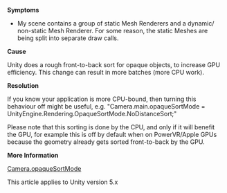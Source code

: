 

**Symptoms**


- My scene contains a group of static Mesh Renderers and a dynamic/ non-static Mesh Renderer. For some reason, the static Meshes are being split into separate draw calls.



**Cause**



Unity does a rough front-to-back sort for opaque objects, to increase GPU efficiency. This change can result in more batches (more CPU work).



**Resolution**



If you know your application is more CPU-bound, then turning this behaviour off might be useful, e.g. "Camera.main.opaqueSortMode = UnityEngine.Rendering.OpaqueSortMode.NoDistanceSort;"



Please note that this sorting is done by the CPU, and only if it will benefit the GPU, for example this is off by default when on PowerVR/Apple GPUs because the geometry already gets sorted front-to-back by the GPU.

**More Information**



[Camera.opaqueSortMode](https://docs.unity3d.com/ScriptReference/Camera-opaqueSortMode.html)



This article applies to Unity version 5.x

